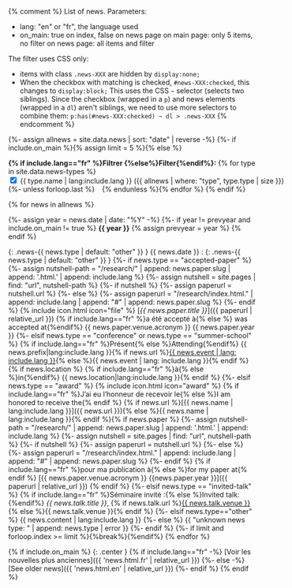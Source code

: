 {% comment %}
List of news.
Parameters:
- lang: "en" or "fr", the language used
- on_main: true on index, false on news page
    on main page: only 5 items, no filter
    on news page: all items and filter

The filter uses CSS only:
- items with class `.news-XXX` are hidden by `display:none;`
- When the checkbox with matching is checked, `#news-XXX:checked`, this changes to `display:block;`
This uses the CSS `~` selector (selects two siblings). Since the checkbox (wrapped in a `p`) and
news elements (wrapped in a `dl`) aren't siblings, we need to use more selectors to combine them:
`p:has(#news-XXX:checked) ~ dl > .news-XXX`
{% endcomment %}

{%- assign allnews = site.data.news | sort: "date" | reverse -%}
{%- if include.on_main %}{% assign limit = 5 %}{% else %}

<style>
  {%- for type in site.data.news-types -%}
  .news-{{ type.type }}{ display: none; } p:has(#news-{{ type.type }}:checked) ~ dl > .news-{{ type.type }} { display: block; }
  {%- endfor -%}
</style>

**{% if include.lang=="fr" %}Filtrer {%else%}Filter{%endif%}:** {% for type in site.data.news-types %}<span style="white-space:nowrap;"><input type="checkbox" id="news-{{ type.type }}" checked=true /> {{ type.name | lang:include.lang }} ({{ allnews | where: "type", type.type | size }})</span>
{%- unless forloop.last %} &ensp; {% endunless %}{% endfor %}
{% endif %}

{% for news in allnews %}

{%- assign year = news.date | date: "%Y" -%}
{%- if year != prevyear and include.on_main != true %}
**{{ year }}**
{% assign prevyear = year %}
{% endif %}

{: .news-{{ news.type | default: "other" }} } {{ news.date }}
: {: .news-{{ news.type | default: "other" }} }
{%- if news.type == "accepted-paper" %}
  {%- assign nutshell-path = "/research/" | append: news.paper.slug | append: '.html.' | append: include.lang %}
  {%- assign nutshell = site.pages | find: "url", nutshell-path %}
  {%- if nutshell %}
    {%- assign paperurl = nutshell.url %}
  {%- else %}
    {%- assign paperurl = "/research/index.html." | append: include.lang | append: "#" | append: news.paper.slug %}
  {%- endif %} {% include icon.html icon="file" %} [*{{ news.paper.title }}*]({{ paperurl | relative_url }}) {% if include.lang=="fr" %}a été accepté à{% else %} was accepted at{%endif%} <span title="{{news.paper.venue.fullname}}">{{ news.paper.venue.acronym }} {{ news.paper.year }}</span>
{%- elsif news.type == "conference" or news.type == "summer-school" %} {% if include.lang=="fr" %}Présent{% else %}Attending{%endif%} {{ news.prefix|lang:include.lang }}{% if news.url %}[{{ news.event | lang: include.lang }}]({{news.url}}){% else %}{{ news.event | lang: include.lang }}{% endif %}{% if news.location %} {% if include.lang=="fr" %}à{% else %}in{%endif%} {{ news.location|lang:include.lang }}{% endif %}
{%- elsif news.type == "award" %} {% include icon.html icon="award" %} {% if include.lang=="fr" %}J’ai eu l’honneur de recevoir le{% else %}I am honored to receive the{% endif %} {% if news.url %}[{{ news.name | lang:include.lang }}]({{ news.url }}){% else %}{{ news.name | lang:include.lang }}{% endif %}{% if news.paper %}
  {%- assign nutshell-path = "/research/" | append: news.paper.slug | append: '.html.' | append: include.lang %}
  {%- assign nutshell = site.pages | find: "url", nutshell-path %}
  {%- if nutshell %}
    {%- assign paperurl = nutshell.url %}
  {%- else %}
    {%- assign paperurl = "/research/index.html." | append: include.lang | append: "#" | append: news.paper.slug %}
  {%- endif %} {% if include.lang=="fr" %}pour ma publication à{% else %}for my paper at{% endif %} [{{ news.paper.venue.acronym }} {{news.paper.year }}]({{ paperurl | relative_url }})
{% endif %}
{%- elsif news.type == "invited-talk" %} {% if include.lang=="fr" %}Séminaire invité :{% else %}Invited talk:{%endif%} *{{ news.talk.title }}*, {% if news.talk.url %}[{{ news.talk.venue }}]({{news.talk.url}}){% else %}{{ news.talk.venue }}{% endif %}
{%- elsif news.type=="other" %} {{ news.content | lang:include.lang }}
{%- else %} {{ "unknown news type: " | append: news.type | error }}
{%- endif %}
{%- if limit and forloop.index >= limit %}{%break%}{%endif%}
{% endfor %}

{% if include.on_main %}
{: .center }
{% if include.lang=="fr" -%}
[Voir les nouvelles plus anciennes]({{ 'news.html.fr' | relative_url }})
{%- else -%}
[See older news]({{ 'news.html.en' | relative_url }})
{%- endif %}
{% endif %}
